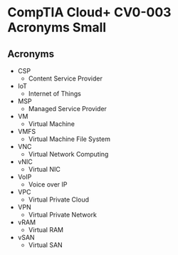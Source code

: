 # CompTIA Cloud+ CV0-003 Acronyms Small

## Acronyms

- CSP
  - Content Service Provider
- IoT
  - Internet of Things
- MSP
  - Managed Service Provider
- VM
  - Virtual Machine
- VMFS
  - Virtual Machine File System
- VNC
  - Virtual Network Computing
- vNIC
  - Virtual NIC
- VoIP
  - Voice over IP
- VPC
  - Virtual Private Cloud
- VPN
  - Virtual Private Network
- vRAM
  - Virtual RAM
- vSAN
  - Virtual SAN
